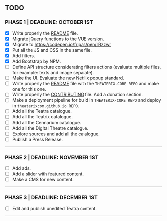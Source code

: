 ## TODO

### PHASE 1 | DEADLINE: OCTOBER 1ST

- [x] Write properly the [README](/README.md) file.
- [x] Migrate jQuery functions to the VUE version.
- [x] Migrate to https://codepen.io/fripas/pen/rRzzwr
- [x] Put all the JS and CSS in the same file.
- [x] Add filters.
- [x] Add Bootstrap by NPM.
- [ ] Define API structure considerating filters actions (evaluate multiple files, for example: texts and image separate).
- [ ] Make the UI. Evaluate the new Netflix popup standard.
- [ ] Write properly the [README](/README.md) file with the `THEATERIX-CORE REPO` and make one for this one.
- [ ] Write properly the [CONTRIBUTING](/CONTRIBUTING.md) file. Add a donation section.
- [ ] Make a deployment pipeline for build in `THEATERIX-CORE REPO` and deploy in `theaterixcom.github.io REPO`.
- [ ] Add all the Teatra catalogue.
- [ ] Add all the Teatrix catalogue.
- [ ] Add all the Cennarium catalogue.
- [ ] Add all the Digital Theatre catalogue.
- [ ] Explore sources and add all the catalogue.
- [ ] Publish a Press Release.

---

### PHASE 2 | DEADLINE: NOVEMBER 1ST

- [ ] Add ads.
- [ ] Add a slider with featured content.
- [ ] Make a CMS for new content.

---

### PHASE 3 | DEADLINE: DECEMBER 1ST

- [ ] Edit and publish unedited Teatra content.

---